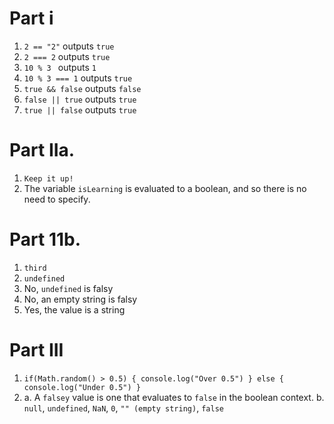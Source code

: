 # Part i
1. `2 == "2"` outputs `true`
2. `2 === 2` outputs `true`
3. `10 % 3 ` outputs `1`
4. `10 % 3 === 1` outputs `true`
5. `true && false` outputs `false`
6. `false || true` outputs `true`
7. `true || false` outputs `true`

# Part IIa.
1. `Keep it up!`
2. The variable `isLearning` is evaluated to a boolean, and so there is no need to specify.

# Part 11b.
1. `third`
2. `undefined`
3. No, `undefined` is falsy
4. No, an empty string is falsy
5. Yes, the value is a string

# Part III

1. `if(Math.random() > 0.5) {
		console.log("Over 0.5")
	} else {
		console.log("Under 0.5")
	}` 
2. a.  A `falsey` value is one that evaluates to `false` in the boolean context. 
b. `null`, `undefined`, `NaN`, `0`, `"" (empty string)`, `false`
